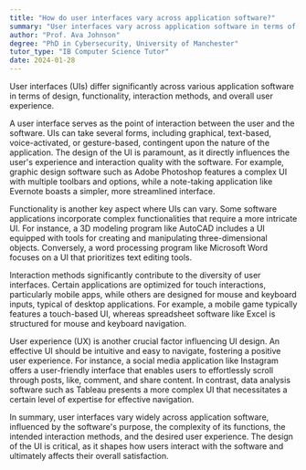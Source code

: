 ```yaml
---
title: "How do user interfaces vary across application software?"
summary: "User interfaces vary across application software in terms of design, functionality, interaction methods, and user experience."
author: "Prof. Ava Johnson"
degree: "PhD in Cybersecurity, University of Manchester"
tutor_type: "IB Computer Science Tutor"
date: 2024-01-28
---
```


User interfaces (UIs) differ significantly across various application software in terms of design, functionality, interaction methods, and overall user experience.

A user interface serves as the point of interaction between the user and the software. UIs can take several forms, including graphical, text-based, voice-activated, or gesture-based, contingent upon the nature of the application. The design of the UI is paramount, as it directly influences the user's experience and interaction quality with the software. For example, graphic design software such as Adobe Photoshop features a complex UI with multiple toolbars and options, while a note-taking application like Evernote boasts a simpler, more streamlined interface.

Functionality is another key aspect where UIs can vary. Some software applications incorporate complex functionalities that require a more intricate UI. For instance, a 3D modeling program like AutoCAD includes a UI equipped with tools for creating and manipulating three-dimensional objects. Conversely, a word processing program like Microsoft Word focuses on a UI that prioritizes text editing tools.

Interaction methods significantly contribute to the diversity of user interfaces. Certain applications are optimized for touch interactions, particularly mobile apps, while others are designed for mouse and keyboard inputs, typical of desktop applications. For example, a mobile game typically features a touch-based UI, whereas spreadsheet software like Excel is structured for mouse and keyboard navigation.

User experience (UX) is another crucial factor influencing UI design. An effective UI should be intuitive and easy to navigate, fostering a positive user experience. For instance, a social media application like Instagram offers a user-friendly interface that enables users to effortlessly scroll through posts, like, comment, and share content. In contrast, data analysis software such as Tableau presents a more complex UI that necessitates a certain level of expertise for effective navigation.

In summary, user interfaces vary widely across application software, influenced by the software's purpose, the complexity of its functions, the intended interaction methods, and the desired user experience. The design of the UI is critical, as it shapes how users interact with the software and ultimately affects their overall satisfaction.
    